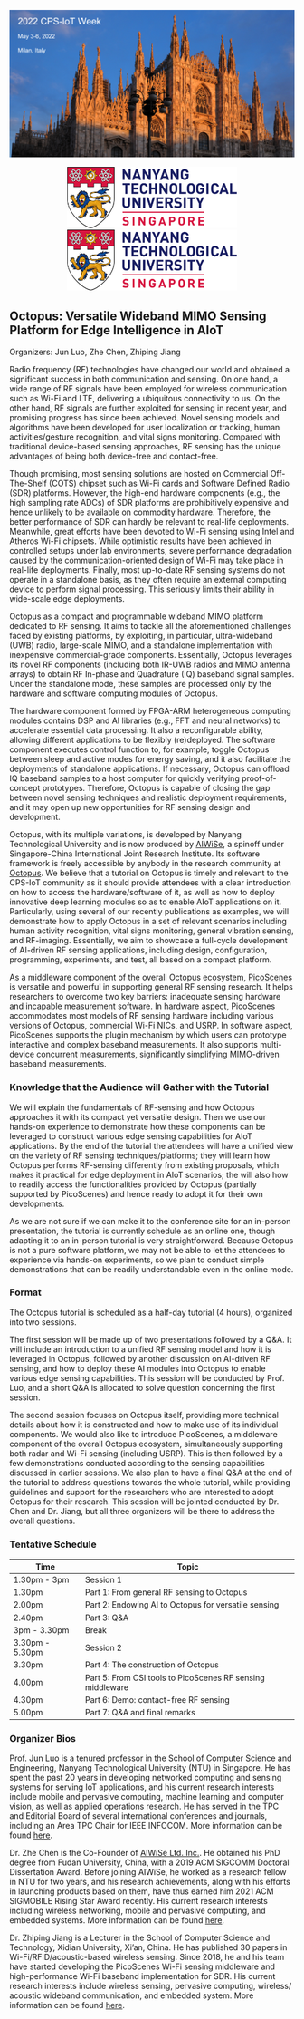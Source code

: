 ![avatar](./534261636005586_.pic_hd.jpg)

<!-- ![avatar](./533421635997874_.pic.jpg)![avatar](./533431635997879_.pic.jpg)  -->
<!-- <center class="half">
<img src="./533421635997874_.pic.jpg" /><img src="./533431635997879_.pic.jpg" /> 
</center> -->
<center class="half">
    <img src="./533421635997874_.pic.jpg" width="300">
    <img src="./533421635997874_.pic.jpg" width="300">
</center>

## Octopus: Versatile Wideband MIMO Sensing Platform for Edge Intelligence in AIoT

Organizers: Jun Luo, Zhe Chen, Zhiping Jiang

Radio frequency (RF) technologies have changed our world and obtained a significant success in both communication and sensing. On one hand, a wide range of RF signals have been employed for wireless communication such as Wi-Fi and LTE, delivering a ubiquitous connectivity to us. On the other hand, RF signals are further exploited for sensing in recent year, and promising progress has since been achieved. Novel sensing models and algorithms have been developed for user localization or tracking, human activities/gesture recognition, and vital signs monitoring. Compared with traditional device-based sensing approaches, RF sensing has the unique advantages of being both device-free and contact-free.

Though promising, most sensing solutions are hosted on Commercial Off-The-Shelf (COTS) chipset such as Wi-Fi cards and Software Defined Radio (SDR) platforms. However, the high-end hardware components (e.g., the high sampling rate ADCs) of SDR platforms are prohibitively expensive and hence unlikely to be available on commodity hardware. Therefore, the better performance of SDR can hardly be relevant to real-life deployments. Meanwhile, great efforts have been devoted to Wi-Fi sensing using Intel and Atheros Wi-Fi chipsets. While optimistic results have been achieved in controlled setups under lab environments, severe performance degradation caused by the communication-oriented design of Wi-Fi may take place in real-life deployments. Finally, most up-to-date RF sensing systems do not operate in a standalone basis, as they often require an external computing device to perform signal processing. This seriously limits their ability in wide-scale edge deployments.

Octopus as a compact and programmable wideband MIMO platform dedicated to RF sensing. It aims to tackle all the aforementioned challenges faced by existing platforms, by exploiting, in particular, ultra-wideband (UWB) radio, large-scale MIMO, and a standalone implementation with inexpensive commercial-grade components. Essentially, Octopus leverages its novel RF components (including both IR-UWB radios and MIMO antenna arrays) to obtain RF In-phase and Quadrature (IQ) baseband signal samples. Under the standalone mode, these samples are processed only by the hardware and software computing modules of Octopus. 

The hardware component formed by FPGA-ARM heterogeneous computing modules contains DSP and AI libraries (e.g., FFT and neural networks) to accelerate essential data processing. It also a reconfigurable ability, allowing different applications to be flexibly (re)deployed. The software component executes control function to, for example, toggle Octopus between sleep and active modes for energy saving, and it also facilitate the deployments of standalone applications. If necessary, Octopus can offload IQ baseband samples to a host computer for quickly verifying proof-of-concept prototypes. Therefore, Octopus is capable of closing the gap between novel sensing techniques and realistic deployment requirements, and it may open up new opportunities for RF sensing design and development.

Octopus, with its multiple variations, is developed by Nanyang Technological University and is now produced by [AIWiSe](https://aiwise.wirush.ai/), a spinoff under Singapore-China International Joint Research Institute. Its software framework is freely accessible by anybody in the research community at [Octopus](https://github.com/DeepWiSe888/Octopus). We believe that a tutorial on Octopus is timely and relevant to the CPS-IoT community as it should provide attendees with a clear introduction on how to access the hardware/software of it, as well as how to deploy innovative deep learning modules so as to enable AIoT applications on it. Particularly, using several of our recently publications as examples, we will demonstrate how to apply Octopus in a set of relevant scenarios including human activity recognition, vital signs monitoring, general vibration sensing, and RF-imaging. Essentially, we aim to showcase a full-cycle development of AI-driven RF sensing applications, including design, configuration, programming, experiments, and test, all based on a compact platform.

As a middleware component of the overall Octopus ecosystem, [PicoScenes](https://ps.zpj.io) is versatile and powerful in supporting general RF sensing research. It helps researchers to overcome two key barriers: inadequate sensing hardware and incapable measurement software. In hardware aspect, PicoScenes accommodates most models of RF sensing hardware including various versions of Octopus, commercial Wi-Fi NICs, and USRP. In software aspect, PicoScenes supports the plugin mechanism by which users can prototype interactive and complex baseband measurements. It also supports multi-device concurrent measurements, significantly simplifying MIMO-driven baseband measurements.



### Knowledge that the Audience will Gather with the Tutorial
We will explain the fundamentals of RF-sensing and how Octopus approaches it with its compact yet versatile design. Then we use our hands-on experience to demonstrate how these components can be leveraged to construct various edge sensing capabilities for AIoT applications. By the end of the tutorial the attendees will have a unified view on the variety of RF sensing techniques/platforms; they will learn how Octopus performs RF-sensing differently from existing proposals, which makes it practical for edge deployment in AIoT scenarios; the will also how to readily access the functionalities provided by Octopus (partially supported by PicoScenes) and hence ready to adopt it for their own developments.

As we are not sure if we can make it to the conference site for an in-person presentation, the tutorial is currently schedule as an online one, though adapting it to an in-person tutorial is very straightforward. Because Octopus is not a pure software platform, we may not be able to let the attendees to experience via hands-on experiments, so we plan to conduct simple demonstrations that can be readily understandable even in the online mode.



### Format

The Octopus tutorial is scheduled as a half-day tutorial (4 hours), organized into two sessions.

The first session will be made up of two presentations followed by a Q&A. It will include an introduction to a unified RF sensing model and how it is leveraged in Octopus, followed by another discussion on AI-driven RF sensing, and how to deploy these AI modules into Octopus to enable various edge sensing capabilities. This session will be conducted by Prof. Luo, and a short Q&A is allocated to solve question concerning the first session.

The second session focuses on Octopus itself, providing more technical details about how it is constructed and how to make use of its individual components. We would also like to introduce PicoScenes, a middleware component of the overall Octopus ecosystem, simultaneously supporting both radar and Wi-Fi sensing (including USRP). This is then followed by a few demonstrations conducted according to the sensing capabilities discussed in earlier sessions. We also plan to have a final Q&A at the end of the tutorial to address questions towards the whole tutorial, while providing guidelines and support for the researchers who are interested to adopt Octopus for their research. This session will be jointed conducted by Dr. Chen and Dr. Jiang, but all three organizers will be there to address the overall questions.


### Tentative Schedule

| Time         | Topic |
| ----------- | ----------- |
| 1.30pm - 3pm      | Session 1       |
| 1.30pm   | Part 1: From general RF sensing to Octopus |
| 2.00pm   | Part 2: Endowing AI to Octopus for versatile sensing |
| 2.40pm   | Part 3: Q&A |
| 3pm - 3.30pm| Break |
| 3.30pm - 5.30pm | Session 2 |
| 3.30pm | Part 4: The construction of Octopus |
| 4.00pm | Part 5: From CSI tools to PicoScenes RF sensing middleware|
| 4.30pm | Part 6: Demo: contact-free RF sensing |
| 5.00pm | Part 7: Q&A and final remarks |

### Organizer Bios
Prof. Jun Luo is a tenured professor in the School of Computer Science and Engineering, Nanyang Technological University (NTU) in Singapore. He has spent the past 20 years in developing networked computing and sensing systems for serving IoT applications, and his current research interests include mobile and pervasive computing, machine learning and computer vision, as well as applied operations research. He has served in the TPC and Editorial Board of several international conferences and journals, including an Area TPC Chair for IEEE INFOCOM. More information can be found [here](https://personal.ntu.edu.sg/junluo). 

Dr. Zhe Chen is the Co-Founder of [AIWiSe Ltd. Inc.](https://aiwise.wirush.ai/). He obtained his PhD degree from Fudan University, China, with a 2019 ACM SIGCOMM Doctoral Dissertation Award. Before joining AIWiSe, he worked as a research fellow in NTU for two years, and his research achievements, along with his efforts in launching products based on them, have thus earned him 2021 ACM SIGMOBILE Rising Star Award recently. His current research interests including wireless networking, mobile and pervasive computing, and embedded systems. More information can be found [here](https://rabbitnick.github.io). 

Dr. Zhiping Jiang is a Lecturer in the School of Computer Science and Technology, Xidian University, Xi’an, China. He has published 30 papers in Wi-Fi/RFID/acoustic-based wireless sensing. Since 2018, he and his team have started developing the PicoScenes Wi-Fi sensing middleware and high-performance Wi-Fi baseband implementation for SDR. His current research interests include wireless sensing, pervasive computing, wireless/ acoustic wideband communication, and embedded system. More information can be found [here](https://zpj.io).


